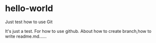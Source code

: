# hello-world
Just test how to use Git

It's just a test. For how to use github. About how to create branch,how to write readme.md......
